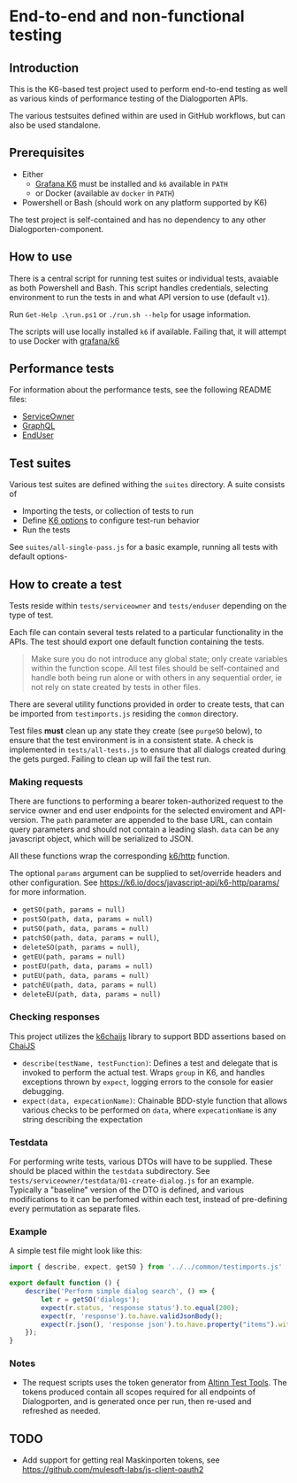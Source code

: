 # End-to-end and non-functional testing

## Introduction

This is the K6-based test project used to perform end-to-end testing as well as various kinds of performance testing of the Dialogporten APIs.

The various testsuites defined within are used in GitHub workflows, but can also be used standalone.

## Prerequisites

* Either
  * [Grafana K6](https://k6.io/) must be installed and `k6` available in `PATH` 
  * or Docker (available av `docker` in `PATH`)
* Powershell or Bash (should work on any platform supported by K6)

The test project is self-contained and has no dependency to any other Dialogporten-component.

## How to use

There is a central script for running test suites or individual tests, avaiable as both Powershell and Bash. This script handles credentials, selecting environment to run the tests in and what API version to use (default `v1`).

Run `Get-Help .\run.ps1` or `./run.sh --help` for usage information.

The scripts will use locally installed `k6` if available. Failing that, it will attempt to use Docker with [grafana/k6](https://hub.docker.com/r/grafana/k6)

## Performance tests

For information about the performance tests, see the following README files:

- [ServiceOwner](tests/serviceowner/performance/README.md)
- [GraphQL](tests/graphql/performance/README.md)
- [EndUser](tests/enduser/performance/README.md)

## Test suites

Various test suites are defined withing the `suites` directory. A suite consists of 
* Importing the tests, or collection of tests to run
* Define [K6 options](https://k6.io/docs/using-k6/k6-options/) to configure test-run behavior
* Run the tests

See `suites/all-single-pass.js` for a basic example, running all tests with default options- 

## How to create a test

Tests reside within `tests/serviceowner` and `tests/enduser` depending on the type of test.

Each file can contain several tests related to a particular functionality in the APIs. The test should export one default function containing the tests. 
> Make sure you do not introduce any global state; only create variables within the function scope.  All test files should be self-contained and handle both being run alone or with others in any sequential order, ie not rely on state created by tests in other files.

There are several utility functions provided in order to create tests, that can be imported from `testimports.js` residing the `common` directory.

Test files **must** clean up any state they create (see `purgeSO` below), to ensure that the test environment is in a consistent state. A check is implemented in `tests/all-tests.js` to ensure that all dialogs created during the gets purged. Failing to clean up will fail the test run. 

### Making requests

There are functions to performing a bearer token-authorized request to the service owner and end user endpoints for the selected enviroment and API-version. The `path` parameter are appended to the base URL, can contain query parameters and should not contain a leading slash. `data` can be any javascript object, which will be serialized to JSON.

All these functions wrap the corresponding [k6/http](https://k6.io/docs/javascript-api/k6-http/) function.

The optional `params` argument can be supplied to set/override headers and other configuration. See https://k6.io/docs/javascript-api/k6-http/params/ for more information.

* `getSO(path, params = null)` 
* `postSO(path, data, params = null)`
* `putSO(path, data, params = null)`
* `patchSO(path, data, params = null)`, 
* `deleteSO(path, params = null)`, 
* `getEU(path, params = null)`
* `postEU(path, data, params = null)`
* `putEU(path, data, params = null)`
* `patchEU(path, data, params = null)`
* `deleteEU(path, data, params = null)`

### Checking responses

This project utilizes the [k6chaijs](https://k6.io/docs/javascript-api/jslib/k6chaijs/) library to support BDD assertions based on [ChaiJS](https://www.chaijs.com/)

* `describe(testName, testFunction)`: Defines a test and delegate that is invoked to perform the actual test. Wraps `group` in K6, and handles exceptions thrown by `expect`, logging errors to the console for easier debugging.
* `expect(data, expecationName)`: Chainable BDD-style function that allows various checks to be performed on `data`, where `expecationName` is any string describing the expectation

### Testdata

For performing write tests, various DTOs will have to be supplied. These should be placed within the `testdata` subdirectory. See `tests/serviceowner/testdata/01-create-dialog.js` for an example. Typically a "baseline" version of the DTO is defined, and various modifications to it can be perfomed within each test, instead of pre-defining every permutation as separate files.

### Example

A simple test file might look like this:

```js
import { describe, expect, getSO } from '../../common/testimports.js'

export default function () {
    describe('Perform simple dialog search', () => {
        let r = getSO('dialogs');
        expect(r.status, 'response status').to.equal(200);
        expect(r, 'response').to.have.validJsonBody();
        expect(r.json(), 'response json').to.have.property("items").with.lengthOf.at.least(1);
    });    
}
```

### Notes
- The request scripts uses the token generator from [Altinn Test Tools](https://github.com/Altinn/AltinnTestTools). The tokens produced contain all scopes required for all endpoints of Dialogporten, and is generated once per run, then re-used and refreshed as needed.

## TODO
* Add support for getting real Maskinporten tokens, see https://github.com/mulesoft-labs/js-client-oauth2
